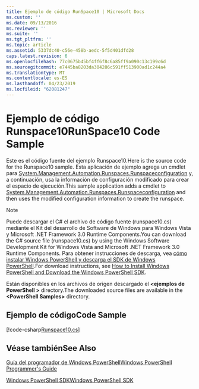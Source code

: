 ```yaml
---
title: Ejemplo de código RunSpace10 | Microsoft Docs
ms.custom: ''
ms.date: 09/13/2016
ms.reviewer: ''
ms.suite: ''
ms.tgt_pltfrm: ''
ms.topic: article
ms.assetid: 5337dc40-c56e-458b-aedc-5f5d401dfd28
caps.latest.revision: 6
ms.openlocfilehash: 77c0675b45bf4ff6f8c6a85ff9a090c13c199c6d
ms.sourcegitcommit: e7445ba8203da304286c591ff513900ad1c244a4
ms.translationtype: MT
ms.contentlocale: es-ES
ms.lasthandoff: 04/23/2019
ms.locfileid: "62081247"
---
```

# <a name="runspace10-code-sample"></a><span data-ttu-id="04218-102">Ejemplo de código Runspace10</span><span class="sxs-lookup"><span data-stu-id="04218-102">RunSpace10 Code Sample</span></span>

<span data-ttu-id="04218-103">Este es el código fuente del ejemplo Runspace10.</span><span class="sxs-lookup"><span data-stu-id="04218-103">Here is the source code for the Runspace10 sample.</span></span> <span data-ttu-id="04218-104">Esta aplicación de ejemplo agrega un cmdlet para [System.Management.Automation.Runspaces.Runspaceconfiguration](/dotnet/api/System.Management.Automation.Runspaces.RunspaceConfiguration) y, a continuación, usa la información de configuración modificado para crear el espacio de ejecución.</span><span class="sxs-lookup"><span data-stu-id="04218-104">This sample application adds a cmdlet to [System.Management.Automation.Runspaces.Runspaceconfiguration](/dotnet/api/System.Management.Automation.Runspaces.RunspaceConfiguration) and then uses the modified configuration information to create the runspace.</span></span>

> [!NOTE]
> <span data-ttu-id="04218-105">Puede descargar el C# el archivo de código fuente (runspace10.cs) mediante el Kit del desarrollo de Software de Windows para Windows Vista y Microsoft .NET Framework 3.0 Runtime Components.</span><span class="sxs-lookup"><span data-stu-id="04218-105">You can download the C# source file (runspace10.cs) by using the Windows Software Development Kit for Windows Vista and Microsoft .NET Framework 3.0 Runtime Components.</span></span> <span data-ttu-id="04218-106">Para obtener instrucciones de descarga, vea [cómo instalar Windows PowerShell y descarga el SDK de Windows PowerShell](/powershell/developer/installing-the-windows-powershell-sdk).</span><span class="sxs-lookup"><span data-stu-id="04218-106">For download instructions, see [How to Install Windows PowerShell and Download the Windows PowerShell SDK](/powershell/developer/installing-the-windows-powershell-sdk).</span></span>
>
> <span data-ttu-id="04218-107">Están disponibles en los archivos de origen descargado el  **\<ejemplos de PowerShell >** directory.</span><span class="sxs-lookup"><span data-stu-id="04218-107">The downloaded source files are available in the **\<PowerShell Samples>** directory.</span></span>

## <a name="code-sample"></a><span data-ttu-id="04218-108">Ejemplo de código</span><span class="sxs-lookup"><span data-stu-id="04218-108">Code Sample</span></span>

[!code-csharp[Runspace10.cs](../../powershell-sdk-samples/SDK-2.0/csharp/Runspace10/Runspace10.cs#L11-L118 "Runspace10.cs")]

## <a name="see-also"></a><span data-ttu-id="04218-109">Véase también</span><span class="sxs-lookup"><span data-stu-id="04218-109">See Also</span></span>

[<span data-ttu-id="04218-110">Guía del programador de Windows PowerShell</span><span class="sxs-lookup"><span data-stu-id="04218-110">Windows PowerShell Programmer's Guide</span></span>](./windows-powershell-programmer-s-guide.md)

[<span data-ttu-id="04218-111">Windows PowerShell SDK</span><span class="sxs-lookup"><span data-stu-id="04218-111">Windows PowerShell SDK</span></span>](../windows-powershell-reference.md)